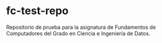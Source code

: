 # fc-test-repo
Repositorio de prueba para la asignatura de Fundamentos de Computadores del Grado en Ciencia e Ingeniería de Datos.
